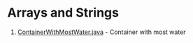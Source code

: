 # Arrays and Strings 

1. [ContainerWithMostWater.java](https://github.com/megha14/Lets-Code-Them-Up/blob/master/Algorithms/Arrays/ContainerWithMostWater.java) - Container with most water
   
